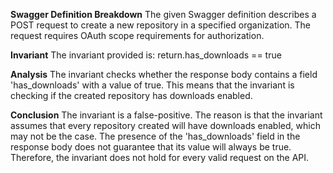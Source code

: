 **Swagger Definition Breakdown**
The given Swagger definition describes a POST request to create a new repository in a specified organization. The request requires OAuth scope requirements for authorization.

**Invariant**
The invariant provided is: return.has_downloads == true

**Analysis**
The invariant checks whether the response body contains a field 'has_downloads' with a value of true. This means that the invariant is checking if the created repository has downloads enabled.

**Conclusion**
The invariant is a false-positive. The reason is that the invariant assumes that every repository created will have downloads enabled, which may not be the case. The presence of the 'has_downloads' field in the response body does not guarantee that its value will always be true. Therefore, the invariant does not hold for every valid request on the API.
